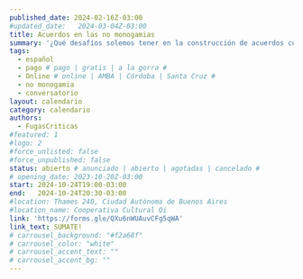 ```yaml
---
published_date: 2024-02-16Z-03:00
#updated_date:   2024-03-04Z-03:00
title: Acuerdos en las no monogamias
summary: '¿Qué desafíos solemos tener en la construcción de acuerdos cuando nos relacionamos de forma no monógama? Hablaremos de comunicación, expectativas, límites y conflictos vinculares.'
tags:
  - español
  - pago # pago | gratis | a la gorra #
  - Online # online | AMBA | Córdoba | Santa Cruz #
  - no monogamia
  - conversatorio
layout: calendario
category: calendario
authors:
  - FugasCriticas
#featured: 1
#logo: 2
#force_unlisted: false
#force_unpublished: false
status: abierto # anunciado | abierto | agotadas | cancelado #
# opening_date: 2023-10-20Z-03:00
start: 2024-10-24T19:00-03:00
end:   2024-10-24T20:30-03:00
#location: Thames 240, Ciudad Autónoma de Buenos Aires
#location_name: Cooperativa Cultural Qi
link: 'https://forms.gle/QXu6nWUAuvCFg5qWA'
link_text: SUMATE!
# carrousel_background: "#f2a68f"
# carrousel_color: "white"
# carrousel_accent_text: ""
# carrousel_accent_bg: ""
---
```

